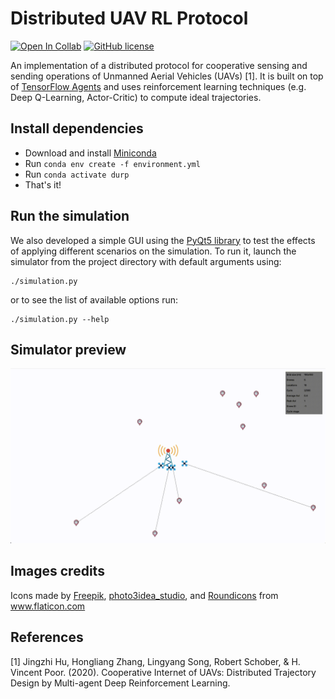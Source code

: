 # Distributed UAV RL Protocol

[![Open In Collab](https://colab.research.google.com/assets/colab-badge.svg)](https://colab.research.google.com/github/AlessioLuciani/distributed-uav-rl-protocol)
[![GitHub license](https://img.shields.io/github/license/AlessioLuciani/distributed-uav-rl-protocol)](https://github.com/AlessioLuciani/distributed-uav-rl-protocol/blob/master/LICENSE)

An implementation of a distributed protocol for cooperative sensing and sending operations of Unmanned Aerial Vehicles (UAVs) [1]. It is built on top of [TensorFlow Agents](https://www.tensorflow.org/agents) and uses reinforcement learning techniques (e.g. Deep Q-Learning, Actor-Critic) to compute ideal trajectories.

## Install dependencies
- Download and install [Miniconda](https://docs.conda.io/en/latest/miniconda.html)
- Run ```conda env create -f environment.yml```
- Run ```conda activate durp```
- That's it!

## Run the simulation
We also developed a simple GUI using the [PyQt5 library](https://www.riverbankcomputing.com/software/pyqt/) to test the effects of applying different scenarios on the simulation. To run it, launch the simulator from the project directory with default arguments using:

```shell
./simulation.py
```
or to see the list of available options run:

```shell
./simulation.py --help
```

## Simulator preview

<img src="images/simulation.gif">

## Images credits
Icons made by <a href="https://www.freepik.com" title="Freepik">Freepik</a>, <a href="https://www.flaticon.com/authors/photo3idea-studio" title="photo3idea_studio">photo3idea_studio</a>, and <a href="https://www.flaticon.com/authors/roundicons" title="Roundicons">Roundicons</a> from <a href="https://www.flaticon.com/" title="Flaticon">www.flaticon.com</a>

## References
[1] Jingzhi Hu, Hongliang Zhang, Lingyang Song, Robert Schober, & H. Vincent Poor. (2020). Cooperative Internet of UAVs: Distributed Trajectory Design by Multi-agent Deep Reinforcement Learning.
